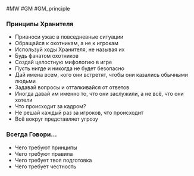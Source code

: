#MW #GM #GM_principle 
### Принципы Хранителя
- Привноси ужас в повседневные ситуации
- Обращайся к охотникам, а не к игрокам
- Используй ходы Хранителя, не называя их
- Будь фанатом охотников
- Создай целостную мифологию в игре
- Пусть нигде и никогда не будет безопасно
- Дай имена всем, кого они встретят, чтобы они казались обычными людьми
- Задавай вопросы и отталкивайся от ответов
- Иногда давай им именно то, что они заслужили, а не всё, что они хотели
- Что происходит за кадром?
- Не решай каждый раз за игроков, что происходит
- Всё вокруг представляет угрозу

### Всегда Говори...
- Чего требуют принципы
- Чего требуют правила
- Чего требует твоя подготовка
- Чего требует честность